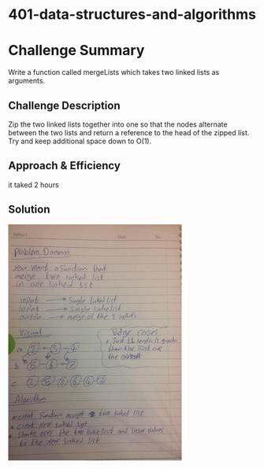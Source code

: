 # 401-data-structures-and-algorithms

# Challenge Summary

Write a function called mergeLists which takes two linked lists as arguments.

## Challenge Description

Zip the two linked lists together into one so that the nodes alternate between the two lists and return a reference to the head of the zipped list. Try and keep additional space down to O(1).

## Approach & Efficiency
it taked 2 hours 

## Solution

![whitebord](./img1.jpg)